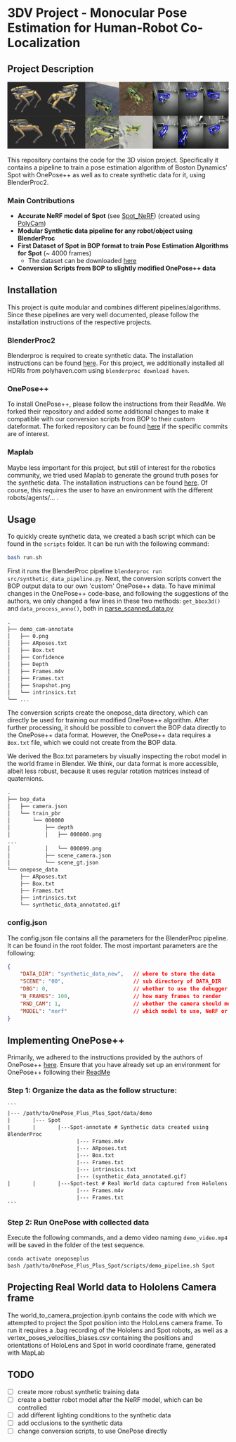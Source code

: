 # 3DV Project - Monocular Pose Estimation for Human-Robot Co-Localization

## Project Description


![](img/all_in_one.jpeg) 


This repository contains the code for the 3D vision project. Specifically it contains a pipeline to train a pose estimation algorithm of Boston Dynamics' Spot with OnePose++ as well as to create synthetic data for it, using BlenderProc2.

### Main Contributions
- **Accurate NeRF model of Spot** (see [Spot_NeRF](spot/nerf/nerf_spot.dae)) (created using [PolyCam](https://poly.cam))
- **Modular Synthetic data pipeline for any robot/object using BlenderProc**
- **First Dataset of Spot in BOP format to train Pose Estimation Algorithms for Spot** (~ 4000 frames)
  - The dataset can be downloaded [here](https://drive.google.com/drive/folders/1x7ZgAye9rGezCU0lczo5oUDe5kdprsVc?usp=sharing)
- **Conversion Scripts from BOP to slightly modified OnePose++ data**


## Installation
This project is quite modular and combines different pipelines/algorithms. Since these pipelines are very well documented, please follow the installation instructions of the respective projects.


### BlenderProc2
Blenderproc is required to create synthetic data. The installation instructions can be found [here](https://dlr-rm.github.io/BlenderProc/).
For this project, we additionally installed all HDRIs from polyhaven.com using `blenderproc download haven`.

### OnePose++
To install OnePose++, please follow the instructions from their ReadMe. We forked their repository and added some additional changes to make it compatible with our conversion scripts from BOP to their custom dateformat. The forked repository can be found [here](https://github.com/Maemaemaeko/OnePose_Plus_Plus_Spot) if the specific commits are of interest.


### Maplab
Maybe less important for this project, but still of interest for the robotics community, we tried used Maplab to generate the ground truth poses for the synthetic data. The installation instructions can be found [here](https://maplab.asl.ethz.ch/docs/master/index.html). Of course, this requires the user to have an environment with the different robots/agents/... . 


## Usage
To quickly create synthetic data, we created a bash script which can be found in the `scripts` folder. It can be run with the following command:
```bash
bash run.sh
```

First it runs the BlenderProc pipeline `blenderproc run src/synthetic_data_pipeline.py`. Next, the conversion scripts convert the BOP output data to our own 'custom' OnePose++ data. To have minimal changes in the OnePose++ code-base, and following the suggestions of the authors, we only changed a few lines in these two methods: `get_bbox3d()` and `data_process_anno()`, both in [parse_scanned_data.py](OnePose_Plus_Plus_Spot/parse_scanned_data.py)   

```
.
├── demo_cam-annotate
│   ├── 0.png
│   ├── ARposes.txt
│   ├── Box.txt
│   ├── Confidence
│   ├── Depth
│   ├── Frames.m4v
│   ├── Frames.txt
│   ├── Snapshot.png
│   └── intrinsics.txt
└── ...
```

The conversion scripts create the onepose_data directory, which can directly be used for training our modified OnePose++ algorithm. After further processing, it should be possible to convert the BOP data directly to the OnePose++ data format. However, the OnePose++ data requires a `Box.txt` file, which we could not create from the BOP data.

We derived the Box.txt parameters by visually inspecting the robot model in the world frame in Blender. We think, our data format is more accessible, albeit less robust, because it uses regular rotation matrices instead of quaternions.

```
.
├── bop_data
│   ├── camera.json
│   └── train_pbr
│       └── 000000
│           ├── depth
│           │   ├── 000000.png
...
│           │   └── 000099.png
│           ├── scene_camera.json
│           └── scene_gt.json
└── onepose_data
    ├── ARposes.txt
    ├── Box.txt
    ├── Frames.txt
    ├── intrinsics.txt
    └── synthetic_data_annotated.gif
```


### config.json
The config.json file contains all the parameters for the BlenderProc pipeline. It can be found in the root folder. The most important parameters are the following:

```json
{
    "DATA_DIR": "synthetic_data_new",   // where to store the data
    "SCENE": "00",                      // sub directory of DATA_DIR
    "DBG": 0,                           // whether to use the debugger in BlenderProc, enables for visual inspection of the scene
    "N_FRAMES": 100,                    // how many frames to render
    "RND_CAM": 1,                       // whether the camera should move randomly
    "MODEL": "nerf"                     // which model to use, NeRF or URDF from https://github.com/heuristicus/spot_ros
}
```
## Implementing OnePose++
Primarily, we adhered to the instructions provided by the authors of OnePose++ [here](https://github.com/Maemaemaeko/OnePose_Plus_Plus_Spot/blob/main/doc/demo.md). Ensure that you have already set up an environment for OnePose++ following their [ReadMe](https://github.com/Maemaemaeko/OnePose_Plus_Plus_Spot/blob/main/README.md)

### Step 1: Organize the data as the follow structure:
    ```
    |--- /path/to/OnePose_Plus_Plus_Spot/data/demo
    |       |--- Spot
    |       |       |---Spot-annotate # Synthetic data created using BlenderProc
                          |--- Frames.m4v
                          |--- ARposes.txt
                          |--- Box.txt
                          |--- Frames.txt
                          |--- intrinsics.txt
                          |--- (synthetic_data_annotated.gif)
    |       |       |---Spot-test # Real World data captured from Hololens
                          |--- Frames.m4v
                          |--- Frames.txt
    ```
    
### Step 2: Run OnePose with collected data
Execute the following commands, and a demo video naming `demo_video.mp4` will be saved in the folder of the test sequence.
```shell
conda activate oneposeplus 
bash /path/to/OnePose_Plus_Plus_Spot/scripts/demo_pipeline.sh Spot
```

## Projecting Real World data to Hololens Camera frame
The world_to_camera_projection.ipynb contains the code with which we attempted to project the Spot position into the HoloLens camera frame. To run it requires a .bag recording of the Hololens and Spot robots, as well as a vertex_poses_velocities_biases.csv containing the positions and orientations of HoloLens and Spot in world coordinate frame, generated with MapLab



## TODO

- [ ] create more robust synthetic training data
- [ ] create a better robot model after the NeRF model, which can be controlled
- [ ] add different lighting conditions to the synthetic data
- [ ] add occlusions to the synthetic data
- [ ] change conversion scripts, to use OnePose directly

